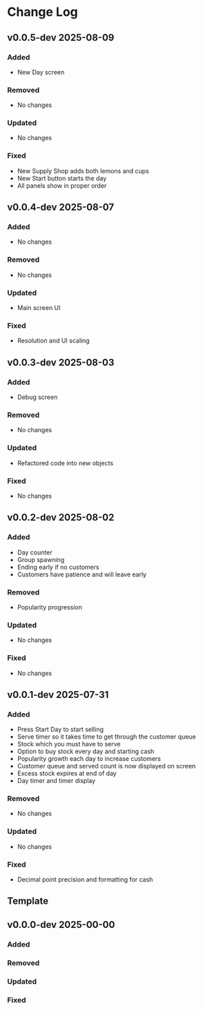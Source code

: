 # Change Log

## v0.0.5-dev 2025-08-09

### Added
- New Day screen

### Removed
- No changes

### Updated
- No changes

### Fixed
- New Supply Shop adds both lemons and cups
- New Start button starts the day
- All panels show in proper order

## v0.0.4-dev 2025-08-07

### Added
- No changes

### Removed
- No changes

### Updated
- Main screen UI

### Fixed
- Resolution and UI scaling


## v0.0.3-dev 2025-08-03

### Added
- Debug screen

### Removed
- No changes

### Updated
- Refactored code into new objects

### Fixed
- No changes


## v0.0.2-dev 2025-08-02

### Added
- Day counter
- Group spawning
- Ending early if no customers
- Customers have patience and will leave early

### Removed
- Popularity progression

### Updated
- No changes

### Fixed
- No changes


## v0.0.1-dev 2025-07-31

### Added
- Press Start Day to start selling
- Serve timer so it takes time to get through the customer queue
- Stock which you must have to serve
- Option to buy stock every day and starting cash
- Popularity growth each day to increase customers
- Customer queue and served count is now displayed on screen
- Excess stock expires at end of day
- Day timer and timer display

### Removed
- No changes

### Updated
- No changes

### Fixed
- Decimal point precision and formatting for cash



## Template

## v0.0.0-dev 2025-00-00

### Added

### Removed

### Updated

### Fixed